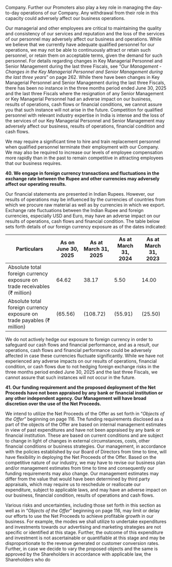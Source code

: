 Company. Further our Promoters also play a key role in managing the day-to-day operations of our Company. Any withdrawal from their role in this capacity could adversely affect our business operations.

Our managerial and other employees are critical to maintaining the quality and consistency of our services and reputation and the loss of the services of our personnel may adversely affect our business and operations. While we believe that we currently have adequate qualified personnel for our operations, we may not be able to continuously attract or retain such personnel, or retain them on acceptable terms, given the demand for such personnel. For details regarding changes in Key Managerial Personnel and Senior Management during the last three Fiscals, see “*Our Management - Changes in the Key Managerial Personnel and Senior Management during the last three years*” on page 262. While there have been changes in Key Managerial Personnel and Senior Management during the last three Fiscals, there has been no instance in the three months period ended June 30, 2025 and the last three Fiscals where the resignation of any Senior Management or Key Managerial Personnel had an adverse impact on our business, results of operations, cash flows or financial conditions, we cannot assure you that such instance will not arise in the future. Competition for qualified personnel with relevant industry expertise in India is intense and the loss of the services of our Key Managerial Personnel and Senior Management may adversely affect our business, results of operations, financial condition and cash flows.

We may require a significant time to hire and train replacement personnel when qualified personnel terminate their employment with our Company. We may also be required to increase our levels of employee compensation more rapidly than in the past to remain competitive in attracting employees that our business requires.

**40. We engage in foreign currency transactions and fluctuations in the exchange rate between the Rupee and other currencies may adversely affect our operating results.**

Our financial statements are presented in Indian Rupees. However, our results of operations may be influenced by the currencies of countries from which we procure raw material as well as by currencies in which we export. Exchange rate fluctuations between the Indian Rupee and foreign currencies, especially USD and Euro, may have an adverse impact on our results of operations, cash flows and financial condition. The table below sets forth details of our foreign currency exposure as of the dates indicated:

<table><thead><tr><th>Particulars</th><th>As on June 30, 2025</th><th>As at March 31, 2025</th><th>As at March 31, 2024</th><th>As at March 31, 2023</th></tr></thead><tbody><tr><td>Absolute total foreign currency exposure on trade receivables (₹ million)</td><td>64.62</td><td>38.17</td><td>5.50</td><td>14.00</td></tr><tr><td>Absolute total foreign currency exposure on trade payables (₹ million)</td><td>(65.56)</td><td>(108.72)</td><td>(55.91)</td><td>(25.50)</td></tr></tbody></table>

We do not actively hedge our exposure to foreign currency in order to safeguard our cash flows and financial performance, and as a result, our operations, cash flows and financial performance could be adversely affected in case these currencies fluctuate significantly. While we have not experienced any adverse impacts on our results of operations, financial condition, or cash flows due to not hedging foreign exchange risks in the three months period ended June 30, 2025 and the last three Fiscals, we cannot assure that such instances will not occur in the future.

**41. Our funding requirement and the proposed deployment of the Net Proceeds have not been appraised by any bank or financial institution or any other independent agency. Our Management will have broad discretion over the use of the Net Proceeds.**

We intend to utilize the Net Proceeds of the Offer as set forth in “*Objects of the Offer*” beginning on page 116. The funding requirements disclosed as a part of the objects of the Offer are based on internal management estimates in view of past expenditures and have not been appraised by any bank or financial institution. These are based on current conditions and are subject to change in light of changes in external circumstances, costs, other financial conditions or business strategies. Our management, in accordance with the policies established by our Board of Directors from time to time, will have flexibility in deploying the Net Proceeds of the Offer. Based on the competitive nature of our industry, we may have to revise our business plan and/or management estimates from time to time and consequently our funding requirements may also change. Our management estimates may differ from the value that would have been determined by third party appraisals, which may require us to reschedule or reallocate our expenditure, subject to applicable laws, and may have an adverse impact on our business, financial condition, results of operations and cash flows.

Various risks and uncertainties, including those set forth in this section as well as in “*Objects of the Offer*” beginning on page 116, may limit or delay our efforts to use the Net Proceeds to achieve profitable growth in our business. For example, the modes we shall utilize to undertake expenditures and investments towards our advertising and marketing strategies are not specific or identified at this stage. Further, the outcome of this expenditure and investment is not ascertainable or quantifiable at this stage and may be disproportionate to the revenue generated or customer conversion rates. Further, in case we decide to vary the proposed objects and the same is approved by the Shareholders in accordance with applicable law, the Shareholders who do